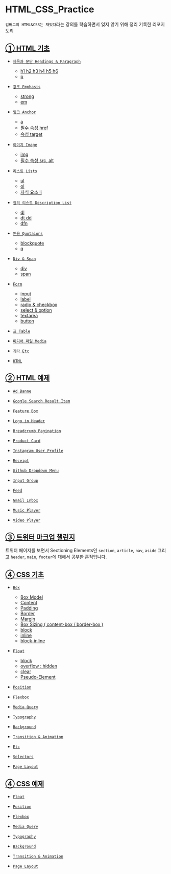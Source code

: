 # HTML_CSS_Practice
`김버그의 HTML&CSS는 재밌다`라는 강의를 학습하면서 잊지 않기 위해 정리 기록한 리포지토리 

## <a href="https://github.com/hongsoom/HTML_CSS_Practice/tree/main/HTML-BASIC">① HTML 기초</a>

- <a href="./HTML-BASIC/01-Headings-Paragraph/Headings-Paragraph.md"> `제목과 문단 Headings & Paragraph`

    - h1 h2 h3 h4 h5 h6
    - p

- <a href="./HTML-BASIC/02-Emphasis/Emphasis.md">`강조 Emphasis`

    - strong
    - em 

- <a href="./HTML-BASIC/03-Anchor/Anchor.md">`링크 Anchor`
  
    - a 
    - 필수 속성 href
    - 속성 target  

- <a href="./HTML-BASIC/04-Image/Image.md">`이미지 Image`

    - img
    - 필수 속성 src, alt

- <a href="./HTML-BASIC/05-Lists/List.md">`리스트 Lists`

    - ul
    - ol
    - 자식 요소 li

- <a href="./HTML-BASIC/06-DescriptionList/Description List.md">`정의 리스트 Description List`
    
    - dl
    - dt dd 
    - dfn

- <a href="./HTML-BASIC/07-Quotaions/Quotaions.md">`인용 Quotaions`
    
    - blockquote
    - q

- <a href="./HTML-BASIC/08-Div-Span/Div-Span.md">`Div & Span`

    - div
    - span

- <a href="./HTML-BASIC/09-Form/Form.md">`Form`

  - input
  - label
  - radio & checkbox
  - select & option
  - textarea
  - button

- <a href="./HTML-BASIC/10-Table/Table.md">`표 Table`

- <a href="./HTML-BASIC/11-Media/Media.md">`미디어 파일 Media`

- <a href="./HTML-BASIC/12-기타Etc/Etc.md">`기타 Etc`

- <a href="./HTML-BASIC/13-HTML/HTML.md">`HTML`

## <a href="https://github.com/hongsoom/HTML_CSS_Practice/tree/main/HTML-EXAMPLE">② HTML 예제</a>

- <a href="./HTML-EXAMPLE/01-Ad-Banner/">`Ad Banne`

- <a href="./HTML-EXAMPLE/02-Google-Search-Result-Item/">`Google Search Result Item`

- <a href="./HTML-EXAMPLE/03-Feature-Box/">`Feature Box`

- <a href="./HTML-EXAMPLE/04-Logo-in-Header/">`Logo in Header`

- <a href="./HTML-EXAMPLE/05-Breadcrumb-Pagination/">`Breadcrumb Pagination`

- <a href="./HTML-EXAMPLE/06-Product-Card/">`Product Card`

- <a href="./HTML-EXAMPLE/07-Instagram-User-Profile/">`Instagram User Profile`

- <a href="./HTML-EXAMPLE/08-Receipt/">`Receipt`

- <a href="./HTML-EXAMPLE/09-Github-Dropdown-Menu/">`Github Dropdown Menu`

- <a href="./HTML-EXAMPLE/10-Input-Group/">`Input Group`

- <a href="./HTML-EXAMPLE/11-Feed/">`Feed`

- <a href="./HTML-EXAMPLE/12-Gmail-Inbox/">`Gmail Inbox`

- <a href="./HTML-EXAMPLE/13-Music-Player/">`Music Player`

- <a href="./HTML-EXAMPLE/14-Video-Player/">`Video Player`

## <a href="https://github.com/hongsoom/HTML_CSS_Practice/tree/main/Twitter-Markup-Challenge">③ 트위터 마크업 챌린지</a>

트위터 페이지를 보면서 Sectioning Elements인 `section`, `article`, `nav`, `aside` 그리고 `header`, `main`, `footer`에
대해서 공부한 흔적입니다.

## <a href="https://github.com/hongsoom/HTML_CSS_Practice/tree/main/CSS-BASIC">④ CSS 기초</a>

- <a href="./CSS-BASIC/01-Box/Box.md">`Box`

    - Box Model
    - Content
    - Padding
    - Border
    - Margin
    - Box Sizing ( content-box / border-box )
    - block
    - inline
    - block-inline


- <a href="./CSS-BASIC/02-Float/Float.md">`Float`
    
    - block
    - overflow : hidden
    - clear
    - Pseudo-Element

- <a href="./CSS-BASIC/03-Position/Position.md">`Position`

- <a href="./CSS-BASIC/04-Flexbox/Flexbox.md">`Flexbox`

- <a href="./CSS-BASIC/05-Media-Query/Media-Query.md">`Media Query`

- <a href="./CSS-BASIC/06-Typography/Typography.md">`Typography`

- <a href="./CSS-BASIC/07-Background/Background.md">`Background`

- <a href="./CSS-BASIC/08-Transition-Animation/Transition-Animation.md">`Transition & Animation`

- <a href="./CSS-BASIC/09-Etc/Etc.md">`Etc`

- <a href="./CSS-BASIC/10-Selectors/Selectors.md">`Selectors`

- <a href="./CSS-BASIC/10-Page-Layout/Page-Layout.md">`Page Layout`

## <a href="https://github.com/hongsoom/HTML_CSS_Practice/tree/main/CSS-EXAMPLE">④ CSS 예제</a>

- <a href="./CSS-EXAMPLE/02-Float/">`Float`

- <a href="./CSS-EXAMPLE/03-Position/">`Position`

- <a href="./CSS-EXAMPLE/04-Flexbox/">`Flexbox`

- <a href="./CSS-EXAMPLE/05-Media-Query/">`Media Query`

- <a href="./CSS-EXAMPLE/06-Typography/">`Typography`

- <a href="./CSS-EXAMPLE/07-Background/">`Background`

- <a href="./CSS-EXAMPLE/08-Transition-Animation/">`Transition & Animation`

- <a href="./CSS-EXAMPLE/10-Page-Layout/">`Page Layout`

